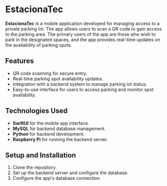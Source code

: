 # EstacionaTec

**EstacionaTec** is a mobile application developed for managing access to a private parking lot. The app allows users to scan a QR code to gain access to the parking area. The primary users of the app are those who wish to park in the designated spaces, and the app provides real-time updates on the availability of parking spots.

## Features
- QR code scanning for secure entry.
- Real-time parking spot availability updates.
- Integration with a backend system to manage parking lot status.
- Easy-to-use interface for users to access parking and monitor spot availability.

## Technologies Used
- **SwiftUI** for the mobile app interface.
- **MySQL** for backend database management.
- **Python** for backend development.
- **Raspberry Pi** for running the backend server.

## Setup and Installation
1. Clone the repository.
2. Set up the backend server and configure the database.
3. Configure the app's database connection

